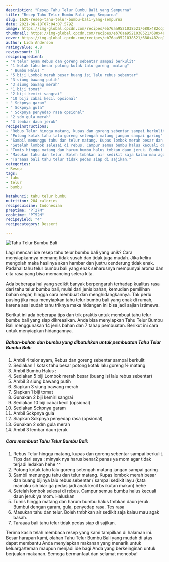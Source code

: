 ```yaml
---
description: "Resep Tahu Telur Bumbu Bali yang Sempurna"
title: "Resep Tahu Telur Bumbu Bali yang Sempurna"
slug: 1620-resep-tahu-telur-bumbu-bali-yang-sempurna
date: 2021-06-18T07:04:07.579Z
image: https://img-global.cpcdn.com/recipes/eb76aa9521038521/680x482cq70/tahu-telur-bumbu-bali-foto-resep-utama.jpg
thumbnail: https://img-global.cpcdn.com/recipes/eb76aa9521038521/680x482cq70/tahu-telur-bumbu-bali-foto-resep-utama.jpg
cover: https://img-global.cpcdn.com/recipes/eb76aa9521038521/680x482cq70/tahu-telur-bumbu-bali-foto-resep-utama.jpg
author: Lida Anderson
ratingvalue: 4.8
reviewcount: 11
recipeingredient:
- "4 telor ayam Rebus dan goreng sebentar sampai berkulit"
- "1 kotak tahu besar potong kotak lalu goreng  matang"
- " Bumbu Halus "
- "5 biji Lombok merah besar buang isi lalu rebus sebentar"
- "3 siung bawang putih"
- "3 siung bawang merah"
- "1 biji tomat"
- "2 biji kemiri sangrai"
- "10 biji cabai kecil opsional"
- " Sckpnya garam"
- " Sckpnya gula"
- " Sckpnya penyedap rasa opsional"
- "2 sdm gula merah"
- "3 lembar daun jeruk"
recipeinstructions:
- "Rebus Telur hingga matang, kupas dan goreng sebentar sampai berkulit. Tips dari saya : minyak nya harus benar2 panas ya mom agar tidak terjadi ledakan hehe ^^"
- "Potong kotak tahu lalu goreng setengah matang jangan sampai garing"
- "Sambil menunggu tahu dan telur matang. Kupas lombok merah besar dan buang bijinya lalu rebus sebentar / sampai sedikit layu (kata mamaku sih biar ga pedas jadi anak kecil bs ikutan makan) hehe"
- "Setelah lombok selesai di rebus. Campur semua bumbu halus kecuali daun jeruk ya mom. Haluskan"
- "Tumis hingga matang dan harum bumbu halus tmbkan daun jeruk. Bumbui dengan garam, gula, penyedap rasa. Tes rasa"
- "Masukan tahu dan telur. Boleh tmbhkan air sedikit saja kalau mau agak basah."
- "Taraaaa bali tahu telur tidak pedas siap di sajikan."
categories:
- Resep
tags:
- tahu
- telur
- bumbu

katakunci: tahu telur bumbu 
nutrition: 204 calories
recipecuisine: Indonesian
preptime: "PT27M"
cooktime: "PT52M"
recipeyield: "4"
recipecategory: Dessert

---
```



![Tahu Telur Bumbu Bali](https://img-global.cpcdn.com/recipes/eb76aa9521038521/680x482cq70/tahu-telur-bumbu-bali-foto-resep-utama.jpg)

Lagi mencari ide resep tahu telur bumbu bali yang unik? Cara menyiapkannya memang tidak susah dan tidak juga mudah. Jika keliru mengolah maka hasilnya akan hambar dan justru cenderung tidak enak. Padahal tahu telur bumbu bali yang enak seharusnya mempunyai aroma dan cita rasa yang bisa memancing selera kita.

Ada beberapa hal yang sedikit banyak berpengaruh terhadap kualitas rasa dari tahu telur bumbu bali, mulai dari jenis bahan, kemudian pemilihan bahan segar, hingga cara membuat dan menghidangkannya. Tak perlu pusing jika mau menyiapkan tahu telur bumbu bali yang enak di rumah, karena asal sudah tahu triknya maka hidangan ini bisa jadi sajian istimewa.




Berikut ini ada beberapa tips dan trik praktis untuk membuat tahu telur bumbu bali yang siap dikreasikan. Anda bisa menyiapkan Tahu Telur Bumbu Bali menggunakan 14 jenis bahan dan 7 tahap pembuatan. Berikut ini cara untuk menyiapkan hidangannya.

<!--inarticleads1-->

##### Bahan-bahan dan bumbu yang dibutuhkan untuk pembuatan Tahu Telur Bumbu Bali:

1. Ambil 4 telor ayam, Rebus dan goreng sebentar sampai berkulit
1. Sediakan 1 kotak tahu besar potong kotak lalu goreng ½ matang
1. Ambil  Bumbu Halus :
1. Sediakan 5 biji Lombok merah besar (buang isi lalu rebus sebentar)
1. Ambil 3 siung bawang putih
1. Siapkan 3 siung bawang merah
1. Siapkan 1 biji tomat
1. Gunakan 2 biji kemiri sangrai
1. Sediakan 10 biji cabai kecil (opsional)
1. Sediakan  Sckpnya garam
1. Ambil  Sckpnya gula
1. Siapkan  Sckpnya penyedap rasa (opsional)
1. Gunakan 2 sdm gula merah
1. Ambil 3 lembar daun jeruk




<!--inarticleads2-->

##### Cara membuat Tahu Telur Bumbu Bali:

1. Rebus Telur hingga matang, kupas dan goreng sebentar sampai berkulit. Tips dari saya : minyak nya harus benar2 panas ya mom agar tidak terjadi ledakan hehe ^^
1. Potong kotak tahu lalu goreng setengah matang jangan sampai garing
1. Sambil menunggu tahu dan telur matang. Kupas lombok merah besar dan buang bijinya lalu rebus sebentar / sampai sedikit layu (kata mamaku sih biar ga pedas jadi anak kecil bs ikutan makan) hehe
1. Setelah lombok selesai di rebus. Campur semua bumbu halus kecuali daun jeruk ya mom. Haluskan
1. Tumis hingga matang dan harum bumbu halus tmbkan daun jeruk. Bumbui dengan garam, gula, penyedap rasa. Tes rasa
1. Masukan tahu dan telur. Boleh tmbhkan air sedikit saja kalau mau agak basah.
1. Taraaaa bali tahu telur tidak pedas siap di sajikan.




Terima kasih telah membaca resep yang kami tampilkan di halaman ini. Besar harapan kami, olahan Tahu Telur Bumbu Bali yang mudah di atas dapat membantu Anda menyiapkan makanan yang menarik untuk keluarga/teman maupun menjadi ide bagi Anda yang berkeinginan untuk berjualan makanan. Semoga bermanfaat dan selamat mencoba!
